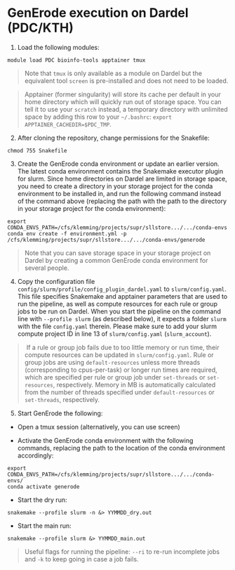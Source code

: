 # GenErode execution on Dardel (PDC/KTH)

1) Load the following modules:

```
module load PDC bioinfo-tools apptainer tmux
```

> Note that `tmux` is only available as a module on Dardel 
but the equivalent tool `screen` is pre-installed and does 
not need to be loaded. 

> Apptainer (former singularity) will store its cache per 
default in your home directory which will quickly run out of 
storage space. You can tell it to use your `scratch` instead, a 
temporary directory with unlimited space by adding this row 
to your `~/.bashrc`: `export APPTAINER_CACHEDIR=$PDC_TMP`.

2) After cloning the repository, change permissions for the 
Snakefile:

```
chmod 755 Snakefile
```

3) Create the GenErode conda environment or update an earlier 
version. The latest conda environment contains the Snakemake 
executor plugin for slurm. Since home directories on Dardel 
are limited in storage space, you need to create a directory in 
your storage project for the conda environment to be installed 
in, and run the following command instead of the command above
(replacing the path with the path to the directory in your storage
project for the conda environment): 

```
export CONDA_ENVS_PATH=/cfs/klemming/projects/supr/sllstore.../.../conda-envs
conda env create -f environment.yml -p /cfs/klemming/projects/supr/sllstore.../.../conda-envs/generode
```

> Note that you can save storage space in your storage project 
on Dardel by creating a common GenErode conda environment for 
several people. 

4) Copy the configuration file `config/slurm/profile/config_plugin_dardel.yaml` 
to `slurm/config.yaml`. This file specifies Snakemake and apptainer 
parameters that are used to run the pipeline, as well as compute 
resources for each rule or group jobs to be run on Dardel. When 
you start the pipeline on the command line with `--profile slurm` 
(as described below), it expects a folder `slurm` with the file
`config.yaml` therein. Please make sure to add your slurm compute 
project ID in line 13 of `slurm/config.yaml` (`slurm_account`). 

> If a rule or group job fails due to too little memory or run time,
their compute resources can be updated in `slurm/config.yaml`. 
Rule or group jobs are using `default-resources` unless more threads
(corresponding to cpus-per-task) or longer run times are required,
which are specified per rule or group job under `set-threads` or
`set-resources`, respectively. Memory in MB is automatically calculated
from the number of threads specified under `default-resources` or
`set-threads`, respectively.  

5) Start GenErode the following:

- Open a tmux session (alternatively, you can use screen)

- Activate the GenErode conda environment with the 
following commands, replacing the path to the location of 
the conda environment accordingly:

```
export CONDA_ENVS_PATH=/cfs/klemming/projects/supr/sllstore.../.../conda-envs/
conda activate generode
```

- Start the dry run:

```
snakemake --profile slurm -n &> YYMMDD_dry.out
```

- Start the main run:

```
snakemake --profile slurm &> YYMMDD_main.out
```

> Useful flags for running the pipeline: `--ri` to re-run 
incomplete jobs and `-k` to keep going in case a job fails. 
